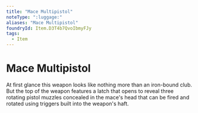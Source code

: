 ```yaml
---
title: "Mace Multipistol"
noteType: ":luggage:"
aliases: "Mace Multipistol"
foundryId: Item.D3T4b7QvoIbmyFJy
tags:
  - Item
---
```


# Mace Multipistol

At first glance this weapon looks like nothing more than an iron-bound club. But the top of the weapon features a latch that opens to reveal three rotating pistol muzzles concealed in the mace's head that can be fired and rotated using triggers built into the weapon's haft.
